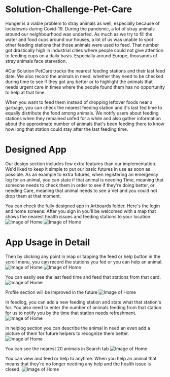 # Solution-Challenge-Pet-Care
Hunger is a viable problem to stray animals as well, especially because of lockdowns during Covid-19. During the pandemic, a lot of stray animals around our neighbourhood was underfed. As much as we try to fill the water and food cups around our houses, a lot of us was unable to spot other feeding stations that those animals were used to feed. That number got drastically high in industrial cities where people could not give attention to feeding cups on a daily basis. Especially around Europe, thousands of stray animals face starvation.

#Our Solution
PetCare tracks the nearest feeding stations and their last feed date. We also record the animals in need, whether they need to be checked during time to see if they got any better or to highlight the animals that needs urgent care in times where the people found them has no opportunity to help at that time. 

When you want to feed them instead of dropping leftover foods near a garbage, you can check the nearest feeding station and it's last fed time to equally distribute the food among animals. We notify users about feeding stations when they remained unfed for a while and also gather information about the approximate number of animals that's been feeding there to know how long that station could stay after the last feeding time.

# Designed App
Our design section includes few extra features than our implementation. We'd liked to keep it simple to put our basic futures in use as soon as possible.
As an example to extra futures, when registering an emergency log for an animal, you can state if that animal is needing Time, meaning that someone needs to check them in order to see if they're doing better, or needing Care, meaning that animal needs to see a Vet and you could not drop them at that moment.

You can check the fully designed app in Artboards folder. Here's the login and home screens:
After you sign in you'll be welcomed with a map that shows the nearest health issues and feeding stations to your location.
![Image of Home](https://github.com/suleymanekmekci/Solution-Challenge-Pet-Care/blob/master/Artboards/welcome.png)
![Image of Home](https://github.com/suleymanekmekci/Solution-Challenge-Pet-Care/blob/master/Artboards/home.png)

# App Usage in Detail
Then by clicking any point in map or tapping the feed or help button in the scroll menu, you can record the stations you fed or you can help an animal.
![Image of Home](https://github.com/suleymanekmekci/Solution-Challenge-Pet-Care/blob/master/Screenshots/Screenshot_1.png)
![Image of Home](https://github.com/suleymanekmekci/Solution-Challenge-Pet-Care/blob/master/Screenshots/Screenshot_2.png)

You can easily see the last feed time and feed that stations from that card.
![Image of Home](https://github.com/suleymanekmekci/Solution-Challenge-Pet-Care/blob/master/Screenshots/Screenshot_3.png)

Profile section will be improved in the future
![Image of Home](https://github.com/suleymanekmekci/Solution-Challenge-Pet-Care/blob/master/Screenshots/Screenshot_4.png)

In feedlog, you can add a new feeding station and state what that station's for. You also need to enter the number of animals feeding from that station for us to notify you by the time that station needs refreshment.
![Image of Home](https://github.com/suleymanekmekci/Solution-Challenge-Pet-Care/blob/master/Screenshots/Screenshot_5.png)

In helplog section you can describe the animal in need an even add a picture of them for future helpers to recognize them better. 
![Image of Home](https://github.com/suleymanekmekci/Solution-Challenge-Pet-Care/blob/master/Screenshots/Screenshot_6.png)

You can see the nearest 20 animals in Search tab
![Image of Home](https://github.com/suleymanekmekci/Solution-Challenge-Pet-Care/blob/master/Screenshots/Screenshot_7.png)

You can view and feed or help to anytime. When you help an animal that means that they're no longer needing any help and the health issue is closed.
![Image of Home](https://github.com/suleymanekmekci/Solution-Challenge-Pet-Care/blob/master/Screenshots/Screenshot_8.png)

